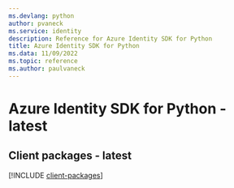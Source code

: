 ```yaml
---
ms.devlang: python
author: pvaneck
ms.service: identity
description: Reference for Azure Identity SDK for Python
title: Azure Identity SDK for Python
ms.data: 11/09/2022
ms.topic: reference
ms.author: paulvaneck
---
```

# Azure Identity SDK for Python - latest

## Client packages - latest
[!INCLUDE [client-packages](identity-client-index.md)]